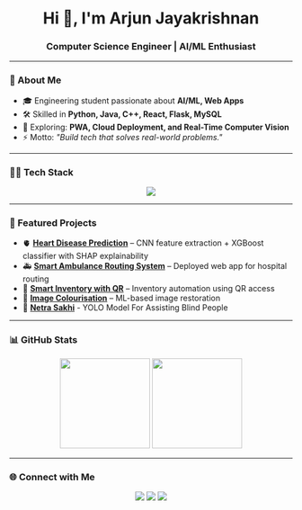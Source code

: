 <h1 align="center">Hi 👋, I'm Arjun Jayakrishnan</h1>
<h3 align="center">Computer Science Engineer | AI/ML Enthusiast </h3>

---

### 🚀 About Me
- 🎓 Engineering student passionate about **AI/ML, Web Apps**
- 🛠️ Skilled in **Python, Java, C++, React, Flask, MySQL**
- 🌱 Exploring: **PWA, Cloud Deployment, and Real-Time Computer Vision**
- ⚡ Motto: *"Build tech that solves real-world problems."*

---

### 🧑‍💻 Tech Stack
<p align="center">
  <img src="https://skillicons.dev/icons?i=python,java,cpp,react,flask,mysql,html,css,js,git,github" />
</p>

---

### 📌 Featured Projects
- 🫀 [**Heart Disease Prediction**](https://github.com/ArjunJayakrishnan-codes/Heart-Disease-Prediction) – CNN feature extraction + XGBoost classifier with SHAP explainability  
- 🚑 [**Smart Ambulance Routing System**](https://github.com/ArjunJayakrishnan-codes/Smart-Ambulance-Routing-System) – Deployed web app for hospital routing  
- 🏪 [**Smart Inventory with QR**](https://github.com/ArjunJayakrishnan-codes/Smart-Inventory-Management-with-QR-Access) – Inventory automation using QR access  
- 🎨 [**Image Colourisation**](https://github.com/ArjunJayakrishnan-codes/Image-colorisation) – ML-based image restoration  
- 👀 [**Netra Sakhi**](https://github.com/ArjunJayakrishnan-codes/Netra-Sakhi) - YOLO Model For Assisting Blind People
---

### 📊 GitHub Stats
<p align="center">
  <img src="https://github-readme-stats.vercel.app/api?username=ArjunJayakrishnan-codes&show_icons=true&theme=tokyonight" height="160" />
  <img src="https://github-readme-streak-stats.herokuapp.com/?user=ArjunJayakrishnan-codes&theme=tokyonight" height="160" />
</p>

---

### 🌐 Connect with Me
<p align="center">
  <a href="mailto:arjk276@gmail.com"><img src="https://img.shields.io/badge/Email-D14836?style=for-the-badge&logo=gmail&logoColor=white" /></a>
  <a href="https://www.linkedin.com/in/arjunjayakrishnan/"><img src="https://img.shields.io/badge/LinkedIn-0077B5?style=for-the-badge&logo=linkedin&logoColor=white" /></a>
  <a href="https://github.com/ArjunJayakrishnan-codes"><img src="https://img.shields.io/badge/GitHub-333?style=for-the-badge&logo=github&logoColor=white" /></a>
</p>
